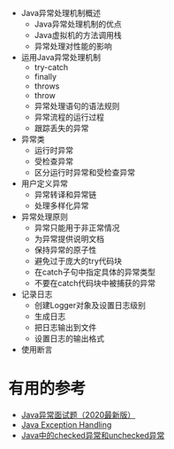   * Java异常处理机制概述
    * Java异常处理机制的优点
    * Java虚拟机的方法调用栈
    * 异常处理对性能的影响
  * 运用Java异常处理机制
    * try-catch
    * finally
    * throws
    * throw
    * 异常处理语句的语法规则
    * 异常流程的运行过程
    * 跟踪丢失的异常
  * 异常类
    * 运行时异常
    * 受检查异常
    * 区分运行时异常和受检查异常
  * 用户定义异常
    * 异常转译和异常链
    * 处理多样化异常
  * 异常处理原则
    * 异常只能用于非正常情况
    * 为异常提供说明文档
    * 保持异常的原子性
    * 避免过于庞大的try代码块
    * 在catch子句中指定具体的异常类型
    * 不要在catch代码块中被捕获的异常
  * 记录日志
    * 创建Logger对象及设置日志级别
    * 生成日志
    * 把日志输出到文件
    * 设置日志的输出格式
  * 使用断言

# 有用的参考
* [Java异常面试题（2020最新版）](https://blog.csdn.net/ThinkWon/article/details/104390689)
* [Java Exception Handling](http://tutorials.jenkov.com/java-exception-handling/index.html)
* [Java中的checked异常和unchecked异常](https://blog.csdn.net/vooDOTA/article/details/88292837)
